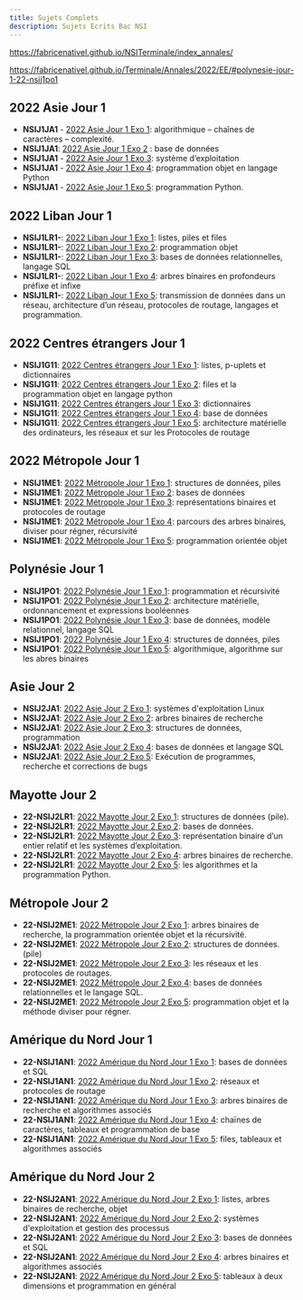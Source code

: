 ```yaml
---
title: Sujets Complets
description: Sujets Ecrits Bac NSI
---
```


https://fabricenativel.github.io/NSITerminale/index_annales/

https://fabricenativel.github.io/Terminale/Annales/2022/EE/#polynesie-jour-1-22-nsij1po1

## 2022 Asie Jour 1

- **NSIJ1JA1** - [2022 Asie Jour 1 Exo 1](./pdf/22-NSIJ1JA1-exo1.pdf): algorithmique – chaînes de caractères – complexité.
- **NSIJ1JA1**: [2022 Asie Jour 1 Exo 2](./pdf/2022-Asie-1-exo2.pdf) : base de données
- **NSIJ1JA1** - [2022 Asie Jour 1 Exo 3](./pdf/22-NSIJ1JA1-exo3-complet.pdf): système d’exploitation
- **NSIJ1JA1** - [2022 Asie Jour 1 Exo 4](./pdf/22-NSIJ1JA1-exo4.pdf): programmation objet en langage Python
- **NSIJ1JA1** - [2022 Asie Jour 1 Exo 5](./pdf/22-NSIJ1JA1-exo5.pdf): programmation Python.

## 2022 Liban Jour 1

- **NSIJ1LR1-**: [2022 Liban Jour 1 Exo 1](./pdf/22-NSIJ1LR1-exo1.pdf): listes, piles et files
- **NSIJ1LR1-**: [2022 Liban Jour 1 Exo 2](./pdf/22-NSIJ1LR1-exo2.pdf): programmation objet
- **NSIJ1LR1-**: [2022 Liban Jour 1 Exo 3](./pdf/22-NSIJ1LR1-exo3-complet.pdf): bases de données relationnelles, langage SQL
- **NSIJ1LR1-**: [2022 Liban Jour 1 Exo 4](./pdf/22-NSIJ1LR1-exo4.pdf): arbres binaires en profondeurs préfixe et infixe
- **NSIJ1LR1-**: [2022 Liban Jour 1 Exo 5](./pdf/22-NSIJ1LR1-exo5.pdf): transmission de données dans un réseau, architecture d’un réseau, protocoles de routage, langages et programmation.

## 2022 Centres étrangers Jour 1

- **NSIJ1G11**: [2022 Centres étrangers Jour 1 Exo 1](./pdf/22-NSIJ1G11-exo1.pdf): listes, p-uplets et dictionnaires
- **NSIJ1G11**: [2022 Centres étrangers Jour 1 Exo 2](./pdf/22-NSIJ1G11-exo2.pdf): files et la programmation objet en langage python
- **NSIJ1G11**: [2022 Centres étrangers Jour 1 Exo 3](./pdf/22-NSIJ1G11-exo3.pdf): dictionnaires
- **NSIJ1G11**: [2022 Centres étrangers Jour 1 Exo 4](./pdf/22-NSIJ1G11-exo4.pdf): base de données
- **NSIJ1G11**: [2022 Centres étrangers Jour 1 Exo 5](./pdf/22-NSIJ1G11-exo5.pdf): architecture matérielle des ordinateurs, les réseaux et sur les Protocoles de routage

## 2022 Métropole Jour 1

- **NSIJ1ME1**: [2022 Métropole Jour 1 Exo 1](./pdf/22-NSIJ1ME1-exo1.pdf): structures de données, piles
- **NSIJ1ME1**: [2022 Métropole Jour 1 Exo 2](./pdf/22-NSIJ1ME1-exo2.pdf): bases de données
- **NSIJ1ME1**: [2022 Métropole Jour 1 Exo 3](./pdf/22-NSIJ1ME1-exo3.pdf): représentations binaires et protocoles de routage
- **NSIJ1ME1**: [2022 Métropole Jour 1 Exo 4](./pdf/22-NSIJ1ME1-exo4.pdf): parcours des arbres binaires, diviser pour régner, récursivité
- **NSIJ1ME1**: [2022 Métropole Jour 1 Exo 5](./pdf/22-NSIJ1ME1-exo5.pdf): programmation orientée objet

## Polynésie Jour 1

- **NSIJ1PO1**: [2022 Polynésie Jour 1 Exo 1](./pdf/22-NSIJ1PO1-exo1.pdf): programmation et récursivité
- **NSIJ1PO1**: [2022 Polynésie Jour 1 Exo 2](./pdf/22-NSIJ1PO1-exo2-complet.pdf): architecture matérielle, ordonnancement et expressions booléennes
- **NSIJ1PO1**: [2022 Polynésie Jour 1 Exo 3](./pdf/22-NSIJ1PO1-exo3.pdf): base de données, modèle relationnel, langage SQL
- **NSIJ1PO1**: [2022 Polynésie Jour 1 Exo 4](./pdf/22-NSIJ1PO1-exo4.pdf): structures de données, piles
- **NSIJ1PO1**: [2022 Polynésie Jour 1 Exo 5](./pdf/22-NSIJ1PO1-exo5.pdf): algorithmique, algorithme sur les abres binaires

## Asie Jour 2

- **NSIJ2JA1**: [2022 Asie Jour 2 Exo 1](./pdf/22-NSIJ2JA1-exo1-complet.pdf): systèmes d'exploitation Linux
- **NSIJ2JA1**: [2022 Asie Jour 2 Exo 2](./pdf/22-NSIJ2JA1-exo2.pdf): arbres binaires de recherche
- **NSIJ2JA1**: [2022 Asie Jour 2 Exo 3](./pdf/22-NSIJ2JA1-exo3.pdf): structures de données, programmation
- **NSIJ2JA1**: [2022 Asie Jour 2 Exo 4](./pdf/22-NSIJ2JA1-exo4-complet.pdf): bases de données et langage SQL
- **NSIJ2JA1**: [2022 Asie Jour 2 Exo 5](./pdf/22-NSIJ2JA1-exo5.pdf): Exécution de programmes, recherche et corrections de bugs

## Mayotte Jour 2

- **22-NSIJ2LR1**: [2022 Mayotte Jour 2 Exo 1](./pdf/22-NSIJ2LR1-exo1.pdf): structures de données (pile).
- **22-NSIJ2LR1**: [2022 Mayotte Jour 2 Exo 2](./pdf/22-NSIJ2LR1-exo2-complet.pdf): bases de données.
- **22-NSIJ2LR1**: [2022 Mayotte Jour 2 Exo 3](./pdf/22-NSIJ2LR1-exo3-complet.pdf): représentation binaire d’un entier relatif et les systèmes d’exploitation.
- **22-NSIJ2LR1**: [2022 Mayotte Jour 2 Exo 4](./pdf/22-NSIJ2LR1-exo4.pdf): arbres binaires de recherche.
- **22-NSIJ2LR1**: [2022 Mayotte Jour 2 Exo 5](./pdf/22-NSIJ2LR1-exo5.pdf): les algorithmes et la programmation Python.

## Métropole Jour 2

- **22-NSIJ2ME1**: [2022 Métropole Jour 2 Exo 1](./pdf/22-NSIJ2ME1-exo1.pdf): arbres binaires de recherche, la programmation orientée objet et la récursivité.
- **22-NSIJ2ME1**: [2022 Métropole Jour 2 Exo 2](./pdf/22-NSIJ2ME1-exo2.pdf): structures de données.(pile)
- **22-NSIJ2ME1**: [2022 Métropole Jour 2 Exo 3](./pdf/22-NSIJ2ME1-exo3.pdf): les réseaux et les protocoles de routages.
- **22-NSIJ2ME1**: [2022 Métropole Jour 2 Exo 4](./pdf/22-NSIJ2ME1-exo4.pdf): bases de données relationnelles et le langage SQL.
- **22-NSIJ2ME1**: [2022 Métropole Jour 2 Exo 5](./pdf/22-NSIJ2ME1-exo5.pdf): programmation objet et la méthode diviser pour régner.

## Amérique du Nord Jour 1

- **22-NSIJ1AN1**: [2022 Amérique du Nord Jour 1 Exo 1](./pdf/22-NSIJ1AN1-exo1.pdf): bases de données et SQL
- **22-NSIJ1AN1**: [2022 Amérique du Nord Jour 1 Exo 2](./pdf/22-NSIJ1AN1-exo2.pdf): réseaux et protocoles de routage
- **22-NSIJ1AN1**: [2022 Amérique du Nord Jour 1 Exo 3](./pdf/22-NSIJ1AN1-exo3.pdf): arbres binaires de recherche et algorithmes associés
- **22-NSIJ1AN1**: [2022 Amérique du Nord Jour 1 Exo 4](./pdf/22-NSIJ1AN1-exo4.pdf): chaïnes de caractères, tableaux et programmation de base
- **22-NSIJ1AN1**: [2022 Amérique du Nord Jour 1 Exo 5](./pdf/22-NSIJ1AN1-exo5.pdf): files, tableaux et algorithmes associés

## Amérique du Nord Jour 2

- **22-NSIJ2AN1**: [2022 Amérique du Nord Jour 2 Exo 1](./pdf/22-NSIJ2AN1-exo1.pdf): listes, arbres binaires de recherche, objet
- **22-NSIJ2AN1**: [2022 Amérique du Nord Jour 2 Exo 2](./pdf/22-NSIJ2AN1-exo2.pdf): systèmes d'exploitation et gestion des processus
- **22-NSIJ2AN1**: [2022 Amérique du Nord Jour 2 Exo 3](./pdf/22-NSIJ2AN1-exo3.pdf): bases de données et SQL
- **22-NSIJ2AN1**: [2022 Amérique du Nord Jour 2 Exo 4](./pdf/22-NSIJ2AN1-exo4.pdf): arbres binaires et algorithmes associés
- **22-NSIJ2AN1**: [2022 Amérique du Nord Jour 2 Exo 5](./pdf/22-NSIJ2AN1-exo5.pdf): tableaux à deux dimensions et programmation en général
